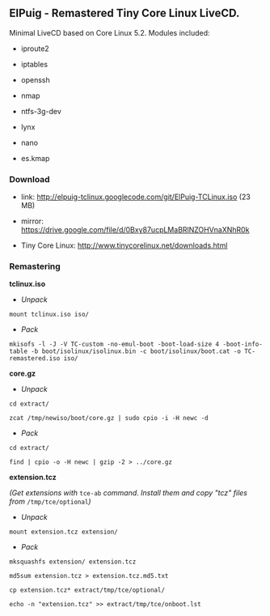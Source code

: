 ## ElPuig - Remastered Tiny Core Linux LiveCD. ##

Minimal LiveCD based on Core Linux 5.2. Modules included:
  * iproute2
  * iptables
  * openssh
  * nmap
  * ntfs-3g-dev
  * lynx
  * nano

  * es.kmap



### Download ###

  * link: http://elpuig-tclinux.googlecode.com/git/ElPuig-TCLinux.iso (23 MB)

  * mirror: https://drive.google.com/file/d/0Bxy87ucpLMaBRlNZOHVnaXNhR0k

  * Tiny Core Linux: http://www.tinycorelinux.net/downloads.html

### Remastering ###

**tclinux.iso**

  * _Unpack_

`mount tclinux.iso iso/`

  * _Pack_

`mkisofs -l -J -V TC-custom -no-emul-boot -boot-load-size 4 -boot-info-table -b boot/isolinux/isolinux.bin -c boot/isolinux/boot.cat -o TC-remastered.iso iso/`



**core.gz**

  * _Unpack_

`cd extract/`

`zcat /tmp/newiso/boot/core.gz | sudo cpio -i -H newc -d`

  * _Pack_

`cd extract/`

`find | cpio -o -H newc | gzip -2 > ../core.gz`


**extension.tcz**

_(Get extensions with_ `tce-ab` _command_. _Install them and copy "tcz" files from_ `/tmp/tce/optional`_)_

  * _Unpack_

`mount extension.tcz extension/`

  * _Pack_

`mksquashfs extension/ extension.tcz`

`md5sum extension.tcz > extension.tcz.md5.txt`

`cp extension.tcz* extract/tmp/tce/optional/`

`echo -n "extension.tcz" >> extract/tmp/tce/onboot.lst`